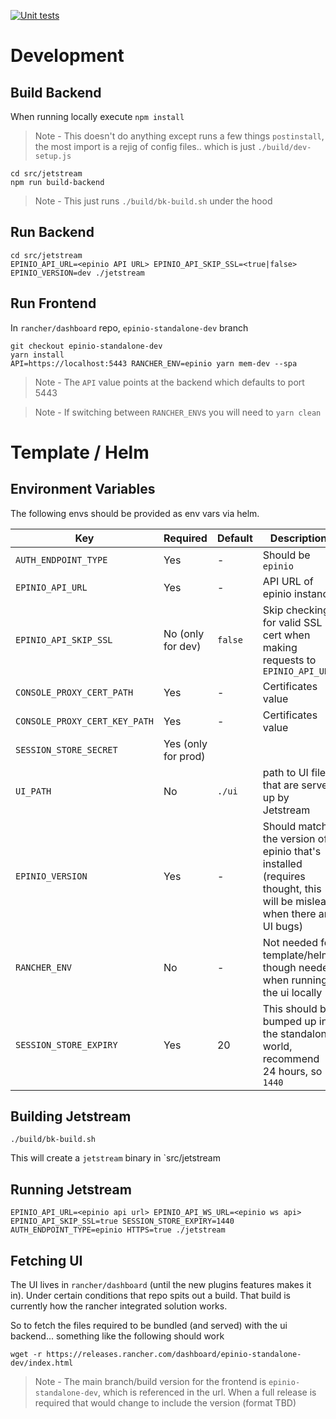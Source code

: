 [![Unit tests](https://github.com/epinio/ui-backend/actions/workflows/main.yml/badge.svg)](https://github.com/epinio/ui-backend/actions/workflows/main.yml)

# Development

## Build Backend

When running locally execute `npm install`
> Note - This doesn't do anything except runs a few things `postinstall`, the most import is a rejig of config files.. which is just `./build/dev-setup.js`


```
cd src/jetstream
npm run build-backend
```
> Note - This just runs `./build/bk-build.sh` under the hood

## Run Backend

```
cd src/jetstream
EPINIO_API_URL=<epinio API URL> EPINIO_API_SKIP_SSL=<true|false> EPINIO_VERSION=dev ./jetstream
```

## Run Frontend
In `rancher/dashboard` repo, `epinio-standalone-dev` branch

```
git checkout epinio-standalone-dev
yarn install
API=https://localhost:5443 RANCHER_ENV=epinio yarn mem-dev --spa
```

> Note - The `API` value points at the backend which defaults to port 5443

> Note - If switching between `RANCHER_ENV`s you will need to `yarn clean`

# Template / Helm

## Environment Variables

The following envs should be provided as env vars via helm.

| Key | Required | Default | Description |
|-----|-----|---|--|
| `AUTH_ENDPOINT_TYPE` | Yes | - | Should be `epinio`
| `EPINIO_API_URL` | Yes | - | API URL of epinio instance
| `EPINIO_API_SKIP_SSL`| No (only for dev) | `false` | Skip checking for valid SSL cert when making requests to `EPINIO_API_URL`
| `CONSOLE_PROXY_CERT_PATH` | Yes | - | Certificates value
| `CONSOLE_PROXY_CERT_KEY_PATH` | Yes | - | Certificates value
| `SESSION_STORE_SECRET` | Yes (only for prod) |
| `UI_PATH` | No | `./ui` | path to UI files that are served up by Jetstream
| `EPINIO_VERSION` | Yes | - | Should match the version of epinio that's installed (requires thought, this will be mislead when there are UI bugs)
| `RANCHER_ENV` | No | - | Not needed for template/helm, though needed when running the ui locally
| `SESSION_STORE_EXPIRY` | Yes | 20 | This should be bumped up in the standalone world, recommend 24 hours, so `1440`


## Building Jetstream

```
./build/bk-build.sh
```

This will create a `jetstream` binary in `src/jetstream

## Running Jetstream
```
EPINIO_API_URL=<epinio api url> EPINIO_API_WS_URL=<epinio ws api> EPINIO_API_SKIP_SSL=true SESSION_STORE_EXPIRY=1440 AUTH_ENDPOINT_TYPE=epinio HTTPS=true ./jetstream
```

## Fetching UI

The UI lives in `rancher/dashboard` (until the new plugins features makes it in). Under certain conditions that repo spits out a build. That build is currently how the rancher integrated solution works. 

So to fetch the files required to be bundled (and served) with the ui backend... something like the following should work

```
wget -r https://releases.rancher.com/dashboard/epinio-standalone-dev/index.html
```

> Note - The main branch/build version for the frontend is `epinio-standalone-dev`, which is referenced in the url. When a full release is required that would change to include the version (format TBD)
